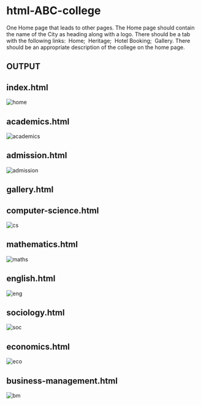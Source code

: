 # html-ABC-college

One Home page that leads to other pages. The Home page should contain the name of the City as heading along with a logo. There should be a tab with the following links:
 Home;
 Heritage;
 Hotel Booking;
 Gallery.
There should be an appropriate description of the college on the home page.

## OUTPUT

## index.html
![home](https://github.com/SmritiManikand/html-ABC-college/assets/113674204/fb81cc5a-60f9-4a4f-a540-f4fa4e344016)

## academics.html
![academics](https://github.com/SmritiManikand/html-ABC-college/assets/113674204/e4fcc0c4-538b-4f15-b21c-3be67216765b)

## admission.html
![admission](https://github.com/SmritiManikand/html-ABC-college/assets/113674204/faad9c30-11f8-4bde-9223-0e22a26475ae)

## gallery.html

## computer-science.html
![cs](https://github.com/SmritiManikand/html-ABC-college/assets/113674204/9af9d44d-12b5-410a-aaca-3d3a5b0501e4)

## mathematics.html
![maths](https://github.com/SmritiManikand/html-ABC-college/assets/113674204/f2b019c0-0fab-41b8-8e2a-aa382747553d)

## english.html
![eng](https://github.com/SmritiManikand/html-ABC-college/assets/113674204/a0e47425-9696-41db-914d-8912f5ceb37e)

## sociology.html
![soc](https://github.com/SmritiManikand/html-ABC-college/assets/113674204/b4e2f980-7008-4b98-bfc6-c1229ae4259f)

## economics.html
![eco](https://github.com/SmritiManikand/html-ABC-college/assets/113674204/c3ce53e1-84d4-4a82-84ed-7287efdecae0)

## business-management.html
![bm](https://github.com/SmritiManikand/html-ABC-college/assets/113674204/e0f5f3f4-6a8d-41e0-b28d-1a5ce8ce6584)
